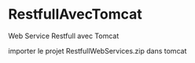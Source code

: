 # RestfullAvecTomcat
Web Service Restfull avec Tomcat

importer le projet RestfullWebServices.zip dans tomcat
